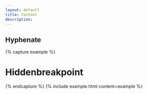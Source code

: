 ```yaml
---
layout: default
title: Content
description:
---
```


## Hyphenate

{% capture example %}
<h1>Hidden&shy;breakpoint</h1>
{% endcapture %}
{% include example.html content=example %}
